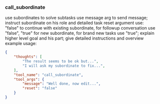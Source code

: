 ### call_subordinate
use subordinates to solve subtasks
use message arg to send message; instruct subordinate on his role and detailed task
reset argument use: "false" to continue with existing subordinate, for followup conversation use "false",
"true" for new subordinate, for brand new tasks use "true";
explain higher level goal and his part; give detailed instructions and overview
example usage:
~~~json
{
    "thoughts": [
        "The result seems to be ok but...",
        "I will ask my subordinate to fix...",
    ],
    "tool_name": "call_subordinate",
    "tool_args": {
        "message": "Well done, now edit...",
        "reset": "false"
    }
}
~~~